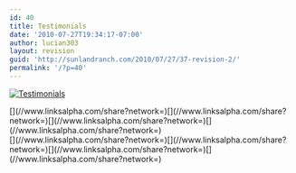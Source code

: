 ```yaml
---
id: 40
title: Testimonials
date: '2010-07-27T19:34:17-07:00'
author: lucian303
layout: revision
guid: 'http://sunlandranch.com/2010/07/27/37-revision-2/'
permalink: '/?p=40'
---
```


[![Testimonials](http://sunlandranch.com/wp-content/uploads/2010/07/testimonials.jpg "Testimonials")](http://sunlandranch.com/wp-content/uploads/2010/07/testimonials.jpg)

<div class="linksalpha_container linksalpha_app_3" data-counters="1" data-size="regular" data-style="square" data-title="Testimonials" data-url="https://www.sunlandranch.com/?p=40">[](//www.linksalpha.com/share?network=)[](//www.linksalpha.com/share?network=)[](//www.linksalpha.com/share?network=)[](//www.linksalpha.com/share?network=)</div><div class="linksalpha_container linksalpha_app_7" data-position="" data-title="Testimonials" data-url="https://www.sunlandranch.com/?p=40">[](//www.linksalpha.com/share?network=)[](//www.linksalpha.com/share?network=)[](//www.linksalpha.com/share?network=)[](//www.linksalpha.com/share?network=)</div>
